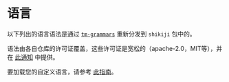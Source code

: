 # 语言

以下列出的语言语法是通过 [`tm-grammars`](https://github.com/antfu/textmate-grammars-themes/tree/main/packages/tm-grammars) 重新分发到 `shikiji` 包中的。

<LanguagesList />

语法由各自仓库的许可证覆盖，这些许可证是宽松的（apache-2.0，MIT等），并在 [此通知](https://github.com/antfu/textmate-grammars-themes/blob/main/packages/tm-grammars/NOTICE) 中提供。

要加载您的自定义语言，请参考 [此指南](/guide/load-lang)。
